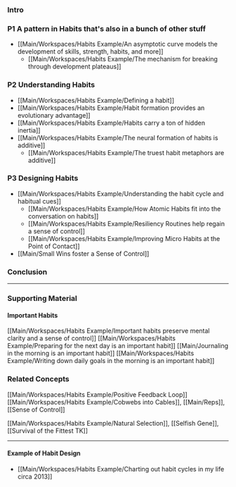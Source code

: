 ### Intro


### P1 A pattern in Habits that's also in a bunch of other stuff
- [[Main/Workspaces/Habits Example/An asymptotic curve models the development of skills, strength, habits, and more]]
	- [[Main/Workspaces/Habits Example/The mechanism for breaking through development plateaus]]

### P2 Understanding Habits
- [[Main/Workspaces/Habits Example/Defining a habit]]
- [[Main/Workspaces/Habits Example/Habit formation provides an evolutionary advantage]]
- [[Main/Workspaces/Habits Example/Habits carry a ton of hidden inertia]]
- [[Main/Workspaces/Habits Example/The neural formation of habits is additive]]
	- [[Main/Workspaces/Habits Example/The truest habit metaphors are additive]]

### P3 Designing Habits
- [[Main/Workspaces/Habits Example/Understanding the habit cycle and habitual cues]]
	- [[Main/Workspaces/Habits Example/How Atomic Habits fit into the conversation on habits]]
	- [[Main/Workspaces/Habits Example/Resiliency Routines help regain a sense of control]]
	- [[Main/Workspaces/Habits Example/Improving Micro Habits at the Point of Contact]]
- [[Main/Small Wins foster a Sense of Control]]

### Conclusion


---
### Supporting Material

#### Important Habits
[[Main/Workspaces/Habits Example/Important habits preserve mental clarity and a sense of control]]
[[Main/Workspaces/Habits Example/Preparing for the next day is an important habit]]
[[Main/Journaling in the morning is an important habit]]
[[Main/Workspaces/Habits Example/Writing down daily goals in the morning is an important habit]]

### Related Concepts
[[Main/Workspaces/Habits Example/Positive Feedback Loop]]
[[Main/Workspaces/Habits Example/Cobwebs into Cables]], [[Main/Reps]], [[Sense of Control]]

[[Main/Workspaces/Habits Example/Natural Selection]], [[Selfish Gene]], [[Survival of the Fittest TK]]


---
#### Example of Habit Design
- [[Main/Workspaces/Habits Example/Charting out habit cycles in my life circa 2013]]
